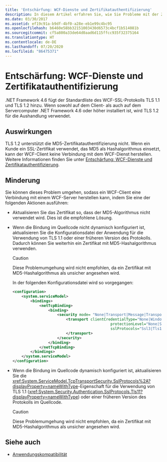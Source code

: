 ```yaml
---
title: 'Entschärfung: WCF-Dienste und Zertifikatauthentifizierung'
description: In diesem Artikel erfahren Sie, wie Sie Probleme mit der Zertifikatauthentifizierung reduzieren, die durch Änderungen an der Standardliste für WCF-SSL-Protokolle in .NET Framework 4.6 entstehen.
ms.date: 03/30/2017
ms.assetid: ef19c91a-b9df-4bf0-a28e-eb1e99c4bc95
ms.openlocfilehash: b6460e58bb32151003430d6573c4bcf1b514081b
ms.sourcegitcommit: cf5a800a33de64d0aad6d115ffcc935f32375164
ms.translationtype: HT
ms.contentlocale: de-DE
ms.lasthandoff: 07/20/2020
ms.locfileid: "86475371"
---
```

# <a name="mitigation-wcf-services-and-certificate-authentication"></a>Entschärfung: WCF-Dienste und Zertifikatauthentifizierung

.NET Framework 4.6 fügt der Standardliste des WCF-SSL-Protokolls TLS 1.1 und TLS 1.2 hinzu. Wenn sowohl auf dem Client- als auch auf dem Servercomputer .NET Framework 4.6 oder höher installiert ist, wird TLS 1.2 für die Aushandlung verwendet.

## <a name="impact"></a>Auswirkungen

TLS 1.2 unterstützt die MD5-Zertifikatauthentifizierung nicht. Wenn ein Kunde ein SSL-Zertifikat verwendet, das MD5 als Hashalgorithmus einsetzt, kann der WCF-Client keine Verbindung mit dem WCF-Dienst herstellen. Weitere Informationen finden Sie unter [Entschärfung: WCF-Dienste und Zertifikatauthentifizierung](mitigation-wcf-services-and-certificate-authentication.md).

## <a name="mitigation"></a>Minderung

Sie können dieses Problem umgehen, sodass ein WCF-Client eine Verbindung mit einem WCF-Server herstellen kann, indem Sie eine der folgenden Aktionen ausführen:

- Aktualisieren Sie das Zertifikat so, dass der MD5-Algorithmus nicht verwendet wird. Dies ist die empfohlene Lösung.

- Wenn die Bindung im Quellcode nicht dynamisch konfiguriert ist, aktualisieren Sie die Konfigurationsdatei der Anwendung für die Verwendung von TLS 1.1 oder einer früheren Version des Protokolls. Dadurch können Sie weiterhin ein Zertifikat mit MD5-Hashalgorithmus verwenden.

  > [!CAUTION]
  > Diese Problemumgehung wird nicht empfohlen, da ein Zertifikat mit MD5-Hashalgorithmus als unsicher angesehen wird.

  In der folgenden Konfigurationsdatei wird so vorgegangen:

  ```xml
  <configuration>
      <system.serviceModel>
          <bindings>
              <netTcpBinding>
                  <binding>
                      <security mode= "None|Transport|Message|TransportWithMessageCredential" >
                          <transport clientCredentialType="None|Windows|Certificate"
                                              protectionLevel="None|Sign|EncryptAndSign"
                                              sslProtocols="Ssl3|Tls1|Tls11">
                          </transport>
                      </security>
                  </binding>
              </netTcpBinding>
          </bindings>
      </system.serviceModel>
  </configuration>
  ```

- Wenn die Bindung im Quellcode dynamisch konfiguriert ist, aktualisieren Sie die <xref:System.ServiceModel.TcpTransportSecurity.SslProtocols%2A?displayProperty=nameWithType>-Eigenschaft für die Verwendung von TLS 1.1 (<xref:System.Security.Authentication.SslProtocols.Tls11?displayProperty=nameWithType>) oder einer früheren Version des Protokolls im Quellcode.

  > [!CAUTION]
  > Diese Problemumgehung wird nicht empfohlen, da ein Zertifikat mit MD5-Hashalgorithmus als unsicher angesehen wird.

## <a name="see-also"></a>Siehe auch

- [Anwendungskompatibilität](application-compatibility.md)
